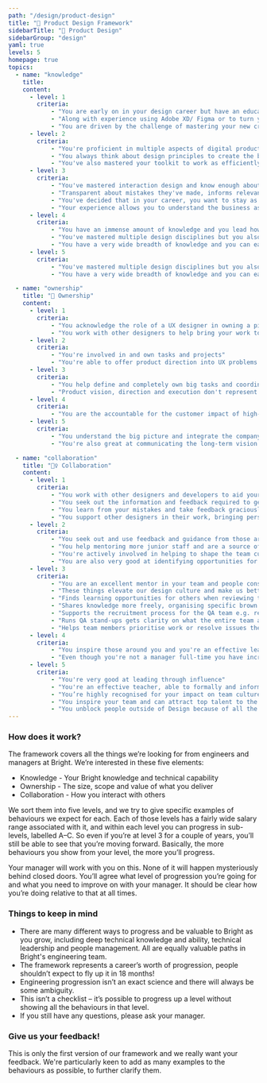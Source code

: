 ```yaml
---
path: "/design/product-design"
title: "🎨 Product Design Framework"
sidebarTitle: "🎨 Product Design"
sidebarGroup: "design"
yaml: true
levels: 5
homepage: true
topics:
  - name: "knowledge"
    title:
    content:
      - level: 1
        criteria:
            - "You are early on in your design career but have an educated understanding of the basics of visual (layout, type, colour, iconography) and interaction design (wireframing, user driven decision making, device specific UI)"
            - "Along with experience using Adobe XD/ Figma or to turn your knowledge into real design work"
            - "You are driven by the challenge of mastering your new craft, advancing your understanding of the fundamentals of UX design, and feeding off the people around you to develop your knowledge"
      - level: 2
        criteria:
            - "You're proficient in multiple aspects of digital product design and user research. You know how to use time, the correct processes to help create the conditions for a great product experience while carrying with you all the insights learnt during the discovery cycles"
            - "You always think about design principles to create the best UI possible."
            - "You've also mastered your toolkit to work as efficiently as the tools allow, you know all the shortcuts, you install plugins to work more efficiently and you know what's new on every single release of the tools you use."
      - level: 3
        criteria:
            - "You've mastered interaction design and know enough about research to bridge the gaps"
            - "Transparent about mistakes they've made, informs relevant people as soon as possible"
            - "You've decided that in your career, you want to stay as an individual contributor, close to the pixels and their users"
            - "Your experience allows you to understand the business as a whole and to proactively identify where your impact can be bigger"
      - level: 4
        criteria:
            - "You have an immense amount of knowledge and you lead how your function intersects with the rest of the company and business"
            - "You've mastered multiple design disciplines but you also know who the experts are and are able to delegate accordingly"
            - "You have a very wide breadth of knowledge and you can easily switch context and pick up on new concepts"
      - level: 5
        criteria:
            - "You've mastered multiple design disciplines but you also know who the experts are and are able to delegate accordingly"
            - "You have a very wide breadth of knowledge and you can easily switch context and pick up on new concepts"

  - name: "ownership"
    title: "🔑 Ownership"
    content:
      - level: 1
        criteria:
            - "You acknowledge the role of a UX designer in owning a piece of work from end to end, and communicate clearly with Bas, developers and designers in supporting you to achieve this"
            - "You work with other designers to help bring your work to the highest quality level, and whenever you need help you ask for it in a timely manner"
      - level: 2
        criteria:
            - "You're involved in and own tasks and projects"
            - "You're able to offer product direction into UX problems helping creating the perfect and easy to use product"
      - level: 3
        criteria:
            - "You help define and completely own big tasks and coordinate well with others to get them done"
            - "Product vision, direction and execution don't represent a challenge to you anymore, and people just come to you knowing you'll have thought the knowledge and feedback at hand to advise with accuracy and confidence on the correct solutions"
      - level: 4
        criteria:
            - "You are the accountable for the customer impact of high-impact projects, things like a world-wide rebrand can be left in your hands with confidence"
      - level: 5
        criteria:
            - "You understand the big picture and integrate the company goals into Design"
            - "You're also great at communicating the long-term vision & mission for the company"

  - name: "collaboration"
    title: "👯‍♀️ Collaboration"
    content:
      - level: 1
        criteria:
            - "You work with other designers and developers to aid your understanding of how and why to make decisions, and the trade-offs that come with them"
            - "You seek out the information and feedback required to get tasks done while communicating back to those that are impacted by your decisions"
            - "You learn from your mistakes and take feedback graciously making the most of our design critique mechanisms"
            - "You support other designers in their work, bringing personal insights and feeling comfortable challenging decisions you see that could be improved"
      - level: 2
        criteria:
            - "You seek out and use feedback and guidance from those around you"
            - "You help mentoring more junior staff and are a source of integrity and a model to follow"
            - "You're actively involved in helping to shape the team culture"
            - "You are also very good at identifying opportunities for collaboration between different teams and are good at making problems smaller instead of bigger"
      - level: 3
        criteria:
            - "You are an excellent mentor in your team and people constantly learn more from you during show and tell and feedback sessions"
            - "These things elevate our design culture and make us better"
            - "Finds learning opportunities for others when reviewing their work and follows it up"
            - "Shares knowledge more freely, organising specific brown bags or workshops"
            - "Supports the recruitment process for the QA team e.g. reviewing CVs, attending interviews, feedback on candidates"
            - "Runs QA stand-ups gets clarity on what the entire team are working on"
            - "Helps team members prioritise work or resolve issues they may have"
      - level: 4
        criteria:
            - "You inspire those around you and you're an effective leader of our culture and strategy"
            - "Even though you're not a manager full-time you have incredibly strong leadership and coaching abilities and use these to improve the performance of others"
      - level: 5
        criteria:
            - "You're very good at leading through influence"
            - "You're an effective teacher, able to formally and informally teach those around you"
            - "You’re highly recognised for your impact on team culture and people want to work with you"
            - "You inspire your team and can attract top talent to the organisation"
            - "You unblock people outside of Design because of all the context and willingness you carry with you"
---
```


### How does it work?
The framework covers all the things we’re looking for from engineers and managers at Bright.
We’re interested in these five elements:
- Knowledge - Your Bright knowledge and technical capability
- Ownership - The size, scope and value of what you deliver
- Collaboration - How you interact with others

We sort them into five levels, and we try to give specific examples of behaviours we expect for each. Each of those levels has a fairly wide salary range associated with it, and within each level you can progress in sub-levels, labelled A–C. So even if you’re at level 3 for a couple of years, you’ll still be able to see that you’re moving forward. Basically, the more behaviours you show from your level, the more you’ll progress.

Your manager will work with you on this. None of it will happen mysteriously behind closed doors. You’ll agree what level of progression you’re going for and what you need to improve on with your manager. It should be clear how you’re doing relative to that at all times.

### Things to keep in mind
- There are many different ways to progress and be valuable to Bright as you grow, including deep technical knowledge and ability, technical leadership and people management. All are equally valuable paths in Bright's engineering team.
- The framework represents a career’s worth of progression, people shouldn’t expect to fly up it in 18 months!
- Engineering progression isn’t an exact science and there will always be some ambiguity.
- This isn’t a checklist – it’s possible to progress up a level without showing all the behaviours in that level.
- If you still have any questions, please ask your manager.

### Give us your feedback!
This is only the first version of our framework and we really want your feedback.
We're particularly keen to add as many examples to the behaviours as possible, to further clarify them.